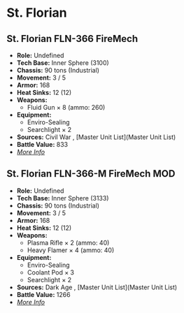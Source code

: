 # St. Florian 

## St. Florian FLN-366 FireMech 

- **Role:** Undefined 
- **Tech Base:** Inner Sphere (3100) 
- **Chassis:** 90 tons (Industrial) 
- **Movement:** 3 / 5 
- **Armor:** 168 
- **Heat Sinks:** 12 (12) 
- **Weapons:** 
  - Fluid Gun × 8 (ammo: 260) 
- **Equipment:** 
  - Enviro-Sealing 
  - Searchlight × 2 
- **Sources:** Civil War , [Master Unit List](Master Unit List) 
- **Battle Value:** 833 
- [*More Info*](st._florian/st._florian_fln-366_firemech.md) 

## St. Florian FLN-366-M FireMech MOD 

- **Role:** Undefined 
- **Tech Base:** Inner Sphere (3133) 
- **Chassis:** 90 tons (Industrial) 
- **Movement:** 3 / 5 
- **Armor:** 168 
- **Heat Sinks:** 12 (12) 
- **Weapons:** 
  - Plasma Rifle × 2 (ammo: 40) 
  - Heavy Flamer × 4 (ammo: 40) 
- **Equipment:** 
  - Enviro-Sealing 
  - Coolant Pod × 3 
  - Searchlight × 2 
- **Sources:** Dark Age , [Master Unit List](Master Unit List) 
- **Battle Value:** 1266 
- [*More Info*](st._florian/st._florian_fln-366-m_firemech_mod.md) 

